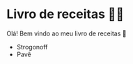 # Livro de receitas :man_cook:



Olá! Bem vindo ao meu livro de receitas :wave:



- Strogonoff
- Pavê









